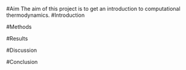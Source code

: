 #Aim
The aim of this project is to get an introduction to computational thermodynamics. 
#Introduction

#Methods

#Results

#Discussion

#Conclusion
